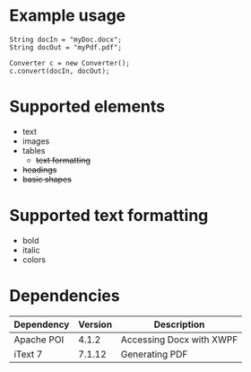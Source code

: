 # Example usage
   
    String docIn = "myDoc.docx";
    String docOut = "myPdf.pdf";
    
    Converter c = new Converter();
    c.convert(docIn, docOut);

# Supported elements
- text
- images
- tables
  - ~~text formatting~~
- ~~headings~~
- ~~basic shapes~~

# Supported text formatting
- bold
- italic
- colors

# Dependencies

| Dependency | Version | Description                 |
|------------|---------|-----------------------------|
| Apache POI | 4.1.2   | Accessing Docx with XWPF |
| iText 7    | 7.1.12  | Generating PDF              |
